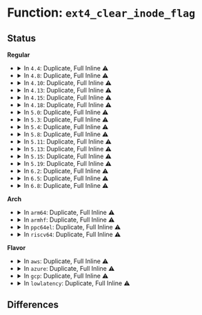 # Function: <code>ext4_clear_inode_flag</code>

## Status
<b>Regular</b>
<ul>
<li>
<details>
<summary>In <code>4.4</code>: Duplicate, Full Inline ⚠️</summary>

**Collision:** Static Duplication

**Inline:** Full

**Transformation:** False

**Instances:**

```
In fs/ext4/dir.c (ffffffff8129158e)
Location: fs/ext4/ext4.h:1504
Inline: True
Inline callers:
  - fs/ext4/dir.c:ext4_readdir
```
```
In fs/ext4/inode.c (ffffffff8129b56f)
Location: fs/ext4/ext4.h:1504
Inline: True
Inline callers:
  - fs/ext4/inode.c:ext4_mark_iloc_dirty
  - fs/ext4/inode.c:ext4_mark_iloc_dirty
  - fs/ext4/inode.c:ext4_truncate
  - fs/ext4/inode.c:ext4_change_inode_journal_flag
```
```
In fs/ext4/ioctl.c (ffffffff812a095f)
Location: fs/ext4/ext4.h:1504
Inline: True
Inline callers:
  - fs/ext4/ioctl.c:ext4_ioctl
```
```
In fs/ext4/namei.c (ffffffff812a19f4)
Location: fs/ext4/ext4.h:1504
Inline: True
Inline callers:
  - fs/ext4/namei.c:add_dirent_to_buf
  - fs/ext4/namei.c:ext4_add_entry
  - fs/ext4/namei.c:ext4_mkdir
  - fs/ext4/namei.c:ext4_symlink
```
```
In fs/ext4/extents.c (ffffffff812c31b4)
Location: fs/ext4/ext4.h:1504
Inline: True
```
```
In fs/ext4/migrate.c (ffffffff812ccece)
Location: fs/ext4/ext4.h:1504
Inline: True
Inline callers:
  - fs/ext4/migrate.c:ext4_ind_migrate
```
```
In fs/ext4/inline.c (ffffffff812df8d9)
Location: fs/ext4/ext4.h:1504
Inline: True
Inline callers:
  - fs/ext4/inline.c:ext4_create_inline_data
  - fs/ext4/inline.c:ext4_destroy_inline_data_nolock
```
</details>
</li>
<li>
<details>
<summary>In <code>4.8</code>: Duplicate, Full Inline ⚠️</summary>

**Collision:** Static Duplication

**Inline:** Full

**Transformation:** False

**Instances:**

```
In fs/ext4/dir.c (ffffffff812bead6)
Location: fs/ext4/ext4.h:1581
Inline: True
Inline callers:
  - fs/ext4/dir.c:ext4_readdir
```
```
In fs/ext4/inode.c (ffffffff812cd728)
Location: fs/ext4/ext4.h:1581
Inline: True
Inline callers:
  - fs/ext4/inode.c:ext4_change_inode_journal_flag
  - fs/ext4/inode.c:ext4_do_update_inode
  - fs/ext4/inode.c:ext4_do_update_inode
  - fs/ext4/inode.c:ext4_truncate
```
```
In fs/ext4/ioctl.c (ffffffff812ceea8)
Location: fs/ext4/ext4.h:1581
Inline: True
Inline callers:
  - fs/ext4/ioctl.c:ext4_ioctl_setflags
```
```
In fs/ext4/namei.c (ffffffff812d7a89)
Location: fs/ext4/ext4.h:1581
Inline: True
Inline callers:
  - fs/ext4/namei.c:ext4_symlink
  - fs/ext4/namei.c:ext4_mkdir
  - fs/ext4/namei.c:ext4_add_entry
  - fs/ext4/namei.c:add_dirent_to_buf
```
```
In fs/ext4/extents.c (ffffffff812f2b9f)
Location: fs/ext4/ext4.h:1581
Inline: True
```
```
In fs/ext4/migrate.c (ffffffff812fc80c)
Location: fs/ext4/ext4.h:1581
Inline: True
Inline callers:
  - fs/ext4/migrate.c:ext4_ind_migrate
```
```
In fs/ext4/inline.c (ffffffff8130f719)
Location: fs/ext4/ext4.h:1581
Inline: True
Inline callers:
  - fs/ext4/inline.c:ext4_destroy_inline_data_nolock
  - fs/ext4/inline.c:ext4_create_inline_data
```
</details>
</li>
<li>
<details>
<summary>In <code>4.10</code>: Duplicate, Full Inline ⚠️</summary>

**Collision:** Static Duplication

**Inline:** Full

**Transformation:** False

**Instances:**

```
In fs/ext4/dir.c (ffffffff812d4142)
Location: fs/ext4/ext4.h:1586
Inline: True
Inline callers:
  - fs/ext4/dir.c:ext4_readdir
```
```
In fs/ext4/inode.c (ffffffff812e34e8)
Location: fs/ext4/ext4.h:1586
Inline: True
Inline callers:
  - fs/ext4/inode.c:ext4_change_inode_journal_flag
  - fs/ext4/inode.c:ext4_do_update_inode
  - fs/ext4/inode.c:ext4_do_update_inode
  - fs/ext4/inode.c:ext4_truncate
```
```
In fs/ext4/ioctl.c (ffffffff812e4caf)
Location: fs/ext4/ext4.h:1586
Inline: True
Inline callers:
  - fs/ext4/ioctl.c:ext4_ioctl_setflags
```
```
In fs/ext4/namei.c (ffffffff812ed679)
Location: fs/ext4/ext4.h:1586
Inline: True
Inline callers:
  - fs/ext4/namei.c:ext4_symlink
  - fs/ext4/namei.c:ext4_mkdir
  - fs/ext4/namei.c:ext4_add_entry
  - fs/ext4/namei.c:add_dirent_to_buf
```
```
In fs/ext4/extents.c (ffffffff81308b6f)
Location: fs/ext4/ext4.h:1586
Inline: True
```
```
In fs/ext4/migrate.c (ffffffff813127bc)
Location: fs/ext4/ext4.h:1586
Inline: True
Inline callers:
  - fs/ext4/migrate.c:ext4_ind_migrate
```
```
In fs/ext4/inline.c (ffffffff81325539)
Location: fs/ext4/ext4.h:1586
Inline: True
Inline callers:
  - fs/ext4/inline.c:ext4_destroy_inline_data_nolock
  - fs/ext4/inline.c:ext4_create_inline_data
```
</details>
</li>
<li>
<details>
<summary>In <code>4.13</code>: Duplicate, Full Inline ⚠️</summary>

**Collision:** Static Duplication

**Inline:** Full

**Transformation:** False

**Instances:**

```
In fs/ext4/dir.c (ffffffff812e5bbd)
Location: fs/ext4/ext4.h:1591
Inline: True
Inline callers:
  - fs/ext4/dir.c:ext4_readdir
```
```
In fs/ext4/extents.c (ffffffff812e7336)
Location: fs/ext4/ext4.h:1591
Inline: True
```
```
In fs/ext4/inline.c (ffffffff812f95c1)
Location: fs/ext4/ext4.h:1591
Inline: True
Inline callers:
  - fs/ext4/inline.c:ext4_destroy_inline_data_nolock
  - fs/ext4/inline.c:ext4_create_inline_data
```
```
In fs/ext4/inode.c (ffffffff813076d5)
Location: fs/ext4/ext4.h:1591
Inline: True
Inline callers:
  - fs/ext4/inode.c:ext4_change_inode_journal_flag
  - fs/ext4/inode.c:ext4_do_update_inode
  - fs/ext4/inode.c:ext4_do_update_inode
  - fs/ext4/inode.c:ext4_truncate
```
```
In fs/ext4/ioctl.c (ffffffff81308625)
Location: fs/ext4/ext4.h:1591
Inline: True
Inline callers:
  - fs/ext4/ioctl.c:ext4_ioctl_setflags
```
```
In fs/ext4/migrate.c (ffffffff81314255)
Location: fs/ext4/ext4.h:1591
Inline: True
Inline callers:
  - fs/ext4/migrate.c:ext4_ind_migrate
```
```
In fs/ext4/namei.c (ffffffff8131d293)
Location: fs/ext4/ext4.h:1591
Inline: True
Inline callers:
  - fs/ext4/namei.c:ext4_symlink
  - fs/ext4/namei.c:ext4_mkdir
  - fs/ext4/namei.c:ext4_add_entry
  - fs/ext4/namei.c:add_dirent_to_buf
```
</details>
</li>
<li>
<details>
<summary>In <code>4.15</code>: Duplicate, Full Inline ⚠️</summary>

**Collision:** Static Duplication

**Inline:** Full

**Transformation:** False

**Instances:**

```
In fs/ext4/dir.c (ffffffff8130a5d1)
Location: fs/ext4/ext4.h:1551
Inline: True
Inline callers:
  - fs/ext4/dir.c:ext4_readdir
```
```
In fs/ext4/extents.c (ffffffff8130bd36)
Location: fs/ext4/ext4.h:1551
Inline: True
```
```
In fs/ext4/inline.c (ffffffff8131dc01)
Location: fs/ext4/ext4.h:1551
Inline: True
Inline callers:
  - fs/ext4/inline.c:ext4_destroy_inline_data_nolock
  - fs/ext4/inline.c:ext4_create_inline_data
```
```
In fs/ext4/inode.c (ffffffff8132c328)
Location: fs/ext4/ext4.h:1551
Inline: True
Inline callers:
  - fs/ext4/inode.c:ext4_change_inode_journal_flag
  - fs/ext4/inode.c:ext4_do_update_inode
  - fs/ext4/inode.c:ext4_do_update_inode
  - fs/ext4/inode.c:ext4_truncate
```
```
In fs/ext4/ioctl.c (ffffffff8132d075)
Location: fs/ext4/ext4.h:1551
Inline: True
Inline callers:
  - fs/ext4/ioctl.c:ext4_ioctl_setflags
```
```
In fs/ext4/migrate.c (ffffffff81338a15)
Location: fs/ext4/ext4.h:1551
Inline: True
Inline callers:
  - fs/ext4/migrate.c:ext4_ind_migrate
```
```
In fs/ext4/namei.c (ffffffff813418b3)
Location: fs/ext4/ext4.h:1551
Inline: True
Inline callers:
  - fs/ext4/namei.c:ext4_symlink
  - fs/ext4/namei.c:ext4_mkdir
  - fs/ext4/namei.c:ext4_add_entry
  - fs/ext4/namei.c:add_dirent_to_buf
```
</details>
</li>
<li>
<details>
<summary>In <code>4.18</code>: Duplicate, Full Inline ⚠️</summary>

**Collision:** Static Duplication

**Inline:** Full

**Transformation:** False

**Instances:**

```
In fs/ext4/dir.c (ffffffff81338585)
Location: fs/ext4/ext4.h:1554
Inline: True
Inline callers:
  - fs/ext4/dir.c:ext4_readdir
```
```
In fs/ext4/extents.c (ffffffff81339441)
Location: fs/ext4/ext4.h:1554
Inline: True
```
```
In fs/ext4/inline.c (ffffffff8134bbe4)
Location: fs/ext4/ext4.h:1554
Inline: True
Inline callers:
  - fs/ext4/inline.c:ext4_destroy_inline_data_nolock
  - fs/ext4/inline.c:ext4_create_inline_data
```
```
In fs/ext4/inode.c (ffffffff8135aa0f)
Location: fs/ext4/ext4.h:1554
Inline: True
Inline callers:
  - fs/ext4/inode.c:ext4_change_inode_journal_flag
  - fs/ext4/inode.c:ext4_do_update_inode
  - fs/ext4/inode.c:ext4_do_update_inode
  - fs/ext4/inode.c:ext4_truncate
```
```
In fs/ext4/ioctl.c (ffffffff8135b693)
Location: fs/ext4/ext4.h:1554
Inline: True
Inline callers:
  - fs/ext4/ioctl.c:ext4_ioctl_setflags
```
```
In fs/ext4/migrate.c (ffffffff81366f50)
Location: fs/ext4/ext4.h:1554
Inline: True
Inline callers:
  - fs/ext4/migrate.c:ext4_ind_migrate
```
```
In fs/ext4/namei.c (ffffffff8136eabe)
Location: fs/ext4/ext4.h:1554
Inline: True
Inline callers:
  - fs/ext4/namei.c:ext4_rename
  - fs/ext4/namei.c:ext4_rename
  - fs/ext4/namei.c:ext4_symlink
  - fs/ext4/namei.c:ext4_mkdir
  - fs/ext4/namei.c:ext4_add_entry
  - fs/ext4/namei.c:add_dirent_to_buf
```
</details>
</li>
<li>
<details>
<summary>In <code>5.0</code>: Duplicate, Full Inline ⚠️</summary>

**Collision:** Static Duplication

**Inline:** Full

**Transformation:** False

**Instances:**

```
In fs/ext4/dir.c (ffffffff8134f81b)
Location: fs/ext4/ext4.h:1567
Inline: True
Inline callers:
  - fs/ext4/dir.c:ext4_readdir
```
```
In fs/ext4/extents.c (ffffffff81351051)
Location: fs/ext4/ext4.h:1567
Inline: True
```
```
In fs/ext4/inline.c (ffffffff81363d24)
Location: fs/ext4/ext4.h:1567
Inline: True
Inline callers:
  - fs/ext4/inline.c:ext4_destroy_inline_data_nolock
  - fs/ext4/inline.c:ext4_create_inline_data
```
```
In fs/ext4/inode.c (ffffffff81372ccf)
Location: fs/ext4/ext4.h:1567
Inline: True
Inline callers:
  - fs/ext4/inode.c:ext4_change_inode_journal_flag
  - fs/ext4/inode.c:ext4_do_update_inode
  - fs/ext4/inode.c:ext4_do_update_inode
  - fs/ext4/inode.c:ext4_truncate
```
```
In fs/ext4/ioctl.c (ffffffff81373913)
Location: fs/ext4/ext4.h:1567
Inline: True
Inline callers:
  - fs/ext4/ioctl.c:ext4_ioctl_setflags
```
```
In fs/ext4/migrate.c (ffffffff8137f3c6)
Location: fs/ext4/ext4.h:1567
Inline: True
Inline callers:
  - fs/ext4/migrate.c:ext4_ind_migrate
```
```
In fs/ext4/namei.c (ffffffff81386f4e)
Location: fs/ext4/ext4.h:1567
Inline: True
Inline callers:
  - fs/ext4/namei.c:ext4_rename
  - fs/ext4/namei.c:ext4_rename
  - fs/ext4/namei.c:ext4_symlink
  - fs/ext4/namei.c:ext4_mkdir
  - fs/ext4/namei.c:ext4_add_entry
  - fs/ext4/namei.c:add_dirent_to_buf
```
</details>
</li>
<li>
<details>
<summary>In <code>5.3</code>: Duplicate, Full Inline ⚠️</summary>

**Collision:** Static Duplication

**Inline:** Full

**Transformation:** False

**Instances:**

```
In fs/ext4/dir.c (ffffffff8137843f)
Location: fs/ext4/ext4.h:1584
Inline: True
Inline callers:
  - fs/ext4/dir.c:ext4_readdir
```
```
In fs/ext4/extents.c (ffffffff81379e2a)
Location: fs/ext4/ext4.h:1584
Inline: True
```
```
In fs/ext4/inline.c (ffffffff8138d325)
Location: fs/ext4/ext4.h:1584
Inline: True
Inline callers:
  - fs/ext4/inline.c:ext4_destroy_inline_data_nolock
  - fs/ext4/inline.c:ext4_create_inline_data
```
```
In fs/ext4/inode.c (ffffffff8139c11d)
Location: fs/ext4/ext4.h:1584
Inline: True
Inline callers:
  - fs/ext4/inode.c:ext4_change_inode_journal_flag
  - fs/ext4/inode.c:ext4_do_update_inode
  - fs/ext4/inode.c:ext4_do_update_inode
  - fs/ext4/inode.c:ext4_truncate
```
```
In fs/ext4/ioctl.c (ffffffff8139cf07)
Location: fs/ext4/ext4.h:1584
Inline: True
Inline callers:
  - fs/ext4/ioctl.c:ext4_ioctl_setflags
```
```
In fs/ext4/migrate.c (ffffffff813a8839)
Location: fs/ext4/ext4.h:1584
Inline: True
Inline callers:
  - fs/ext4/migrate.c:ext4_ind_migrate
```
```
In fs/ext4/namei.c (ffffffff813b10ec)
Location: fs/ext4/ext4.h:1584
Inline: True
Inline callers:
  - fs/ext4/namei.c:ext4_rename
  - fs/ext4/namei.c:ext4_rename
  - fs/ext4/namei.c:ext4_symlink
  - fs/ext4/namei.c:ext4_mkdir
  - fs/ext4/namei.c:ext4_add_entry
  - fs/ext4/namei.c:add_dirent_to_buf
```
</details>
</li>
<li>
<details>
<summary>In <code>5.4</code>: Duplicate, Full Inline ⚠️</summary>

**Collision:** Static Duplication

**Inline:** Full

**Transformation:** False

**Instances:**

```
In fs/ext4/dir.c (ffffffff81390804)
Location: fs/ext4/ext4.h:1629
Inline: True
Inline callers:
  - fs/ext4/dir.c:ext4_readdir
```
```
In fs/ext4/extents.c (ffffffff8139234a)
Location: fs/ext4/ext4.h:1629
Inline: True
```
```
In fs/ext4/inline.c (ffffffff813a5d85)
Location: fs/ext4/ext4.h:1629
Inline: True
Inline callers:
  - fs/ext4/inline.c:ext4_destroy_inline_data_nolock
  - fs/ext4/inline.c:ext4_create_inline_data
```
```
In fs/ext4/inode.c (ffffffff813b4c2d)
Location: fs/ext4/ext4.h:1629
Inline: True
Inline callers:
  - fs/ext4/inode.c:ext4_change_inode_journal_flag
  - fs/ext4/inode.c:ext4_do_update_inode
  - fs/ext4/inode.c:ext4_do_update_inode
  - fs/ext4/inode.c:ext4_truncate
```
```
In fs/ext4/ioctl.c (ffffffff813b5987)
Location: fs/ext4/ext4.h:1629
Inline: True
Inline callers:
  - fs/ext4/ioctl.c:ext4_ioctl_setflags
```
```
In fs/ext4/migrate.c (ffffffff813c173f)
Location: fs/ext4/ext4.h:1629
Inline: True
Inline callers:
  - fs/ext4/migrate.c:ext4_ind_migrate
```
```
In fs/ext4/namei.c (ffffffff813c9f11)
Location: fs/ext4/ext4.h:1629
Inline: True
Inline callers:
  - fs/ext4/namei.c:ext4_rename
  - fs/ext4/namei.c:ext4_rename
  - fs/ext4/namei.c:ext4_symlink
  - fs/ext4/namei.c:ext4_mkdir
  - fs/ext4/namei.c:ext4_add_entry
  - fs/ext4/namei.c:add_dirent_to_buf
```
</details>
</li>
<li>
<details>
<summary>In <code>5.8</code>: Duplicate, Full Inline ⚠️</summary>

**Collision:** Static Duplication

**Inline:** Full

**Transformation:** False

**Instances:**

```
In fs/ext4/dir.c (ffffffff813dbdd2)
Location: fs/ext4/ext4.h:1724
Inline: True
Inline callers:
  - fs/ext4/dir.c:ext4_readdir
```
```
In fs/ext4/inline.c (ffffffff813f193f)
Location: fs/ext4/ext4.h:1724
Inline: True
Inline callers:
  - fs/ext4/inline.c:ext4_add_dirent_to_inline
  - fs/ext4/inline.c:ext4_destroy_inline_data_nolock
  - fs/ext4/inline.c:ext4_create_inline_data
```
```
In fs/ext4/inode.c (ffffffff814000d4)
Location: fs/ext4/ext4.h:1724
Inline: True
Inline callers:
  - fs/ext4/inode.c:ext4_change_inode_journal_flag
```
```
In fs/ext4/ioctl.c (ffffffff814011f4)
Location: fs/ext4/ext4.h:1724
Inline: True
Inline callers:
  - fs/ext4/ioctl.c:ext4_ioctl_setflags
```
```
In fs/ext4/migrate.c (ffffffff8140da34)
Location: fs/ext4/ext4.h:1724
Inline: True
Inline callers:
  - fs/ext4/migrate.c:ext4_ind_migrate
```
```
In fs/ext4/namei.c (ffffffff81415879)
Location: fs/ext4/ext4.h:1724
Inline: True
Inline callers:
  - fs/ext4/namei.c:ext4_rename
  - fs/ext4/namei.c:ext4_rename
  - fs/ext4/namei.c:ext4_symlink
  - fs/ext4/namei.c:ext4_mkdir
  - fs/ext4/namei.c:ext4_add_entry
  - fs/ext4/namei.c:add_dirent_to_buf
```
</details>
</li>
<li>
<details>
<summary>In <code>5.11</code>: Duplicate, Full Inline ⚠️</summary>

**Collision:** Static Duplication

**Inline:** Full

**Transformation:** False

**Instances:**

```
In fs/ext4/dir.c (ffffffff813ed318)
Location: fs/ext4/ext4.h:1841
Inline: True
Inline callers:
  - fs/ext4/dir.c:ext4_readdir
```
```
In fs/ext4/inline.c (ffffffff8140446b)
Location: fs/ext4/ext4.h:1841
Inline: True
Inline callers:
  - fs/ext4/inline.c:ext4_add_dirent_to_inline
  - fs/ext4/inline.c:ext4_destroy_inline_data_nolock
  - fs/ext4/inline.c:ext4_create_inline_data
```
```
In fs/ext4/inode.c (ffffffff81412852)
Location: fs/ext4/ext4.h:1841
Inline: True
Inline callers:
  - fs/ext4/inode.c:ext4_change_inode_journal_flag
```
```
In fs/ext4/ioctl.c (ffffffff81413ab4)
Location: fs/ext4/ext4.h:1841
Inline: True
Inline callers:
  - fs/ext4/ioctl.c:ext4_ioctl_setflags
```
```
In fs/ext4/migrate.c (ffffffff81420e80)
Location: fs/ext4/ext4.h:1841
Inline: True
Inline callers:
  - fs/ext4/migrate.c:ext4_ind_migrate
```
```
In fs/ext4/namei.c (ffffffff81429293)
Location: fs/ext4/ext4.h:1841
Inline: True
Inline callers:
  - fs/ext4/namei.c:ext4_rename
  - fs/ext4/namei.c:ext4_rename
  - fs/ext4/namei.c:ext4_symlink
  - fs/ext4/namei.c:__ext4_unlink
  - fs/ext4/namei.c:ext4_mkdir
  - fs/ext4/namei.c:ext4_add_entry
  - fs/ext4/namei.c:add_dirent_to_buf
```
</details>
</li>
<li>
<details>
<summary>In <code>5.13</code>: Duplicate, Full Inline ⚠️</summary>

**Collision:** Static Duplication

**Inline:** Full

**Transformation:** False

**Instances:**

```
In fs/ext4/dir.c (ffffffff813f397b)
Location: fs/ext4/ext4.h:1850
Inline: True
Inline callers:
  - fs/ext4/dir.c:ext4_readdir
```
```
In fs/ext4/inline.c (ffffffff8140aa4e)
Location: fs/ext4/ext4.h:1850
Inline: True
Inline callers:
  - fs/ext4/inline.c:ext4_add_dirent_to_inline
  - fs/ext4/inline.c:ext4_destroy_inline_data_nolock
  - fs/ext4/inline.c:ext4_create_inline_data
```
```
In fs/ext4/inode.c (ffffffff81418cb2)
Location: fs/ext4/ext4.h:1850
Inline: True
Inline callers:
  - fs/ext4/inode.c:ext4_change_inode_journal_flag
```
```
In fs/ext4/ioctl.c (ffffffff81419d4e)
Location: fs/ext4/ext4.h:1850
Inline: True
Inline callers:
  - fs/ext4/ioctl.c:ext4_ioctl_setflags
```
```
In fs/ext4/migrate.c (ffffffff81427639)
Location: fs/ext4/ext4.h:1850
Inline: True
Inline callers:
  - fs/ext4/migrate.c:ext4_ind_migrate
```
```
In fs/ext4/namei.c (ffffffff8142fd96)
Location: fs/ext4/ext4.h:1850
Inline: True
Inline callers:
  - fs/ext4/namei.c:ext4_rename
  - fs/ext4/namei.c:ext4_rename
  - fs/ext4/namei.c:ext4_symlink
  - fs/ext4/namei.c:__ext4_unlink
  - fs/ext4/namei.c:ext4_mkdir
  - fs/ext4/namei.c:ext4_add_entry
  - fs/ext4/namei.c:add_dirent_to_buf
```
</details>
</li>
<li>
<details>
<summary>In <code>5.15</code>: Duplicate, Full Inline ⚠️</summary>

**Collision:** Static Duplication

**Inline:** Full

**Transformation:** False

**Instances:**

```
In fs/ext4/dir.c (ffffffff81445a3e)
Location: fs/ext4/ext4.h:1912
Inline: True
Inline callers:
  - fs/ext4/dir.c:ext4_readdir
```
```
In fs/ext4/inline.c (ffffffff8145d6a8)
Location: fs/ext4/ext4.h:1912
Inline: True
Inline callers:
  - fs/ext4/inline.c:ext4_add_dirent_to_inline
  - fs/ext4/inline.c:ext4_destroy_inline_data_nolock
  - fs/ext4/inline.c:ext4_create_inline_data
```
```
In fs/ext4/inode.c (ffffffff8146bed9)
Location: fs/ext4/ext4.h:1912
Inline: True
Inline callers:
  - fs/ext4/inode.c:ext4_change_inode_journal_flag
```
```
In fs/ext4/ioctl.c (ffffffff8146cf3e)
Location: fs/ext4/ext4.h:1912
Inline: True
Inline callers:
  - fs/ext4/ioctl.c:ext4_ioctl_setflags
```
```
In fs/ext4/migrate.c (ffffffff8147b2b6)
Location: fs/ext4/ext4.h:1912
Inline: True
Inline callers:
  - fs/ext4/migrate.c:ext4_ind_migrate
```
```
In fs/ext4/namei.c (ffffffff814843e6)
Location: fs/ext4/ext4.h:1912
Inline: True
Inline callers:
  - fs/ext4/namei.c:ext4_rename
  - fs/ext4/namei.c:ext4_rename
  - fs/ext4/namei.c:ext4_symlink
  - fs/ext4/namei.c:__ext4_unlink
  - fs/ext4/namei.c:ext4_mkdir
  - fs/ext4/namei.c:ext4_add_entry
  - fs/ext4/namei.c:add_dirent_to_buf
```
</details>
</li>
<li>
<details>
<summary>In <code>5.19</code>: Duplicate, Full Inline ⚠️</summary>

**Collision:** Static Duplication

**Inline:** Full

**Transformation:** False

**Instances:**

```
In fs/ext4/dir.c (ffffffff814c20e3)
Location: fs/ext4/ext4.h:1914
Inline: True
Inline callers:
  - fs/ext4/dir.c:ext4_readdir
```
```
In fs/ext4/inline.c (ffffffff814db8bd)
Location: fs/ext4/ext4.h:1914
Inline: True
Inline callers:
  - fs/ext4/inline.c:ext4_add_dirent_to_inline
  - fs/ext4/inline.c:ext4_destroy_inline_data_nolock
  - fs/ext4/inline.c:ext4_create_inline_data
```
```
In fs/ext4/inode.c (ffffffff814ebd76)
Location: fs/ext4/ext4.h:1914
Inline: True
Inline callers:
  - fs/ext4/inode.c:ext4_change_inode_journal_flag
  - fs/ext4/inode.c:ext4_fill_raw_inode
  - fs/ext4/inode.c:ext4_fill_raw_inode
```
```
In fs/ext4/ioctl.c (ffffffff814ec8eb)
Location: fs/ext4/ext4.h:1914
Inline: True
Inline callers:
  - fs/ext4/ioctl.c:ext4_ioctl_setflags
```
```
In fs/ext4/migrate.c (ffffffff814fd771)
Location: fs/ext4/ext4.h:1914
Inline: True
Inline callers:
  - fs/ext4/migrate.c:ext4_ind_migrate
```
```
In fs/ext4/namei.c (ffffffff81507232)
Location: fs/ext4/ext4.h:1914
Inline: True
Inline callers:
  - fs/ext4/namei.c:ext4_rename
  - fs/ext4/namei.c:ext4_rename
  - fs/ext4/namei.c:ext4_symlink
  - fs/ext4/namei.c:__ext4_unlink
  - fs/ext4/namei.c:ext4_rmdir
  - fs/ext4/namei.c:ext4_mkdir
  - fs/ext4/namei.c:ext4_add_entry
  - fs/ext4/namei.c:add_dirent_to_buf
```
</details>
</li>
<li>
<details>
<summary>In <code>6.2</code>: Duplicate, Full Inline ⚠️</summary>

**Collision:** Static Duplication

**Inline:** Full

**Transformation:** False

**Instances:**

```
In fs/ext4/dir.c (ffffffff8155a346)
Location: fs/ext4/ext4.h:1924
Inline: True
Inline callers:
  - fs/ext4/dir.c:ext4_readdir
```
```
In fs/ext4/inline.c (ffffffff815742ae)
Location: fs/ext4/ext4.h:1924
Inline: True
Inline callers:
  - fs/ext4/inline.c:ext4_add_dirent_to_inline
  - fs/ext4/inline.c:ext4_destroy_inline_data_nolock
  - fs/ext4/inline.c:ext4_create_inline_data
```
```
In fs/ext4/inode.c (ffffffff81585ac6)
Location: fs/ext4/ext4.h:1924
Inline: True
Inline callers:
  - fs/ext4/inode.c:ext4_change_inode_journal_flag
  - fs/ext4/inode.c:ext4_fill_raw_inode
  - fs/ext4/inode.c:ext4_fill_raw_inode
```
```
In fs/ext4/ioctl.c (ffffffff8158666f)
Location: fs/ext4/ext4.h:1924
Inline: True
Inline callers:
  - fs/ext4/ioctl.c:ext4_ioctl_setflags
```
```
In fs/ext4/migrate.c (ffffffff81597f49)
Location: fs/ext4/ext4.h:1924
Inline: True
Inline callers:
  - fs/ext4/migrate.c:ext4_ind_migrate
```
```
In fs/ext4/namei.c (ffffffff815a1cf5)
Location: fs/ext4/ext4.h:1924
Inline: True
Inline callers:
  - fs/ext4/namei.c:ext4_rename
  - fs/ext4/namei.c:ext4_symlink
  - fs/ext4/namei.c:__ext4_unlink
  - fs/ext4/namei.c:ext4_rmdir
  - fs/ext4/namei.c:ext4_mkdir
  - fs/ext4/namei.c:ext4_add_entry
  - fs/ext4/namei.c:add_dirent_to_buf
```
</details>
</li>
<li>
<details>
<summary>In <code>6.5</code>: Duplicate, Full Inline ⚠️</summary>

**Collision:** Static Duplication

**Inline:** Full

**Transformation:** False

**Instances:**

```
In fs/ext4/dir.c (ffffffff81592117)
Location: fs/ext4/ext4.h:1918
Inline: True
Inline callers:
  - fs/ext4/dir.c:ext4_readdir
```
```
In fs/ext4/inline.c (ffffffff815ac0fe)
Location: fs/ext4/ext4.h:1918
Inline: True
Inline callers:
  - fs/ext4/inline.c:ext4_add_dirent_to_inline
  - fs/ext4/inline.c:ext4_destroy_inline_data_nolock
  - fs/ext4/inline.c:ext4_create_inline_data
```
```
In fs/ext4/inode.c (ffffffff815bc457)
Location: fs/ext4/ext4.h:1918
Inline: True
Inline callers:
  - fs/ext4/inode.c:ext4_change_inode_journal_flag
  - fs/ext4/inode.c:ext4_fill_raw_inode
  - fs/ext4/inode.c:ext4_fill_raw_inode
```
```
In fs/ext4/ioctl.c (ffffffff815bcdac)
Location: fs/ext4/ext4.h:1918
Inline: True
Inline callers:
  - fs/ext4/ioctl.c:ext4_ioctl_setflags
```
```
In fs/ext4/migrate.c (ffffffff815cea00)
Location: fs/ext4/ext4.h:1918
Inline: True
Inline callers:
  - fs/ext4/migrate.c:ext4_ind_migrate
```
```
In fs/ext4/namei.c (ffffffff815d867a)
Location: fs/ext4/ext4.h:1918
Inline: True
Inline callers:
  - fs/ext4/namei.c:ext4_rename
  - fs/ext4/namei.c:ext4_symlink
  - fs/ext4/namei.c:__ext4_unlink
  - fs/ext4/namei.c:ext4_rmdir
  - fs/ext4/namei.c:ext4_mkdir
  - fs/ext4/namei.c:ext4_add_entry
  - fs/ext4/namei.c:add_dirent_to_buf
```
</details>
</li>
<li>
<details>
<summary>In <code>6.8</code>: Duplicate, Full Inline ⚠️</summary>

**Collision:** Static Duplication

**Inline:** Full

**Transformation:** False

**Instances:**

```
In fs/ext4/dir.c (ffffffff815cae87)
Location: fs/ext4/ext4.h:1936
Inline: True
Inline callers:
  - fs/ext4/dir.c:ext4_readdir
```
```
In fs/ext4/inline.c (ffffffff815e4e93)
Location: fs/ext4/ext4.h:1936
Inline: True
Inline callers:
  - fs/ext4/inline.c:ext4_add_dirent_to_inline
  - fs/ext4/inline.c:ext4_destroy_inline_data_nolock
  - fs/ext4/inline.c:ext4_create_inline_data
```
```
In fs/ext4/inode.c (ffffffff815f5237)
Location: fs/ext4/ext4.h:1936
Inline: True
Inline callers:
  - fs/ext4/inode.c:ext4_change_inode_journal_flag
  - fs/ext4/inode.c:ext4_fill_raw_inode
  - fs/ext4/inode.c:ext4_fill_raw_inode
```
```
In fs/ext4/ioctl.c (ffffffff815f5b85)
Location: fs/ext4/ext4.h:1936
Inline: True
Inline callers:
  - fs/ext4/ioctl.c:ext4_ioctl_setflags
```
```
In fs/ext4/migrate.c (ffffffff81607280)
Location: fs/ext4/ext4.h:1936
Inline: True
Inline callers:
  - fs/ext4/migrate.c:ext4_ind_migrate
```
```
In fs/ext4/namei.c (ffffffff81610cbe)
Location: fs/ext4/ext4.h:1936
Inline: True
Inline callers:
  - fs/ext4/namei.c:ext4_rename
  - fs/ext4/namei.c:ext4_symlink
  - fs/ext4/namei.c:__ext4_unlink
  - fs/ext4/namei.c:ext4_rmdir
  - fs/ext4/namei.c:ext4_mkdir
  - fs/ext4/namei.c:ext4_add_entry
  - fs/ext4/namei.c:add_dirent_to_buf
```
</details>
</li>
</ul>
<b>Arch</b>
<ul>
<li>
<details>
<summary>In <code>arm64</code>: Duplicate, Full Inline ⚠️</summary>

**Collision:** Static Duplication

**Inline:** Full

**Transformation:** False

**Instances:**

```
In fs/ext4/dir.c (ffff800010463080)
Location: fs/ext4/ext4.h:1629
Inline: True
Inline callers:
  - fs/ext4/dir.c:ext4_readdir
```
```
In fs/ext4/extents.c (ffff800010464b8c)
Location: fs/ext4/ext4.h:1629
Inline: True
```
```
In fs/ext4/inline.c (ffff8000104795ec)
Location: fs/ext4/ext4.h:1629
Inline: True
Inline callers:
  - fs/ext4/inline.c:ext4_destroy_inline_data_nolock
  - fs/ext4/inline.c:ext4_create_inline_data
```
```
In fs/ext4/inode.c (ffff80001048931c)
Location: fs/ext4/ext4.h:1629
Inline: True
Inline callers:
  - fs/ext4/inode.c:ext4_change_inode_journal_flag
  - fs/ext4/inode.c:ext4_do_update_inode
  - fs/ext4/inode.c:ext4_do_update_inode
  - fs/ext4/inode.c:ext4_truncate
```
```
In fs/ext4/ioctl.c (ffff80001048abd8)
Location: fs/ext4/ext4.h:1629
Inline: True
Inline callers:
  - fs/ext4/ioctl.c:ext4_ioctl_setflags
```
```
In fs/ext4/migrate.c (ffff800010498bbc)
Location: fs/ext4/ext4.h:1629
Inline: True
Inline callers:
  - fs/ext4/migrate.c:ext4_ind_migrate
```
```
In fs/ext4/namei.c (ffff8000104a1a9c)
Location: fs/ext4/ext4.h:1629
Inline: True
Inline callers:
  - fs/ext4/namei.c:ext4_rename
  - fs/ext4/namei.c:ext4_rename
  - fs/ext4/namei.c:ext4_symlink
  - fs/ext4/namei.c:ext4_mkdir
  - fs/ext4/namei.c:ext4_add_entry
  - fs/ext4/namei.c:add_dirent_to_buf
```
</details>
</li>
<li>
<details>
<summary>In <code>armhf</code>: Duplicate, Full Inline ⚠️</summary>

**Collision:** Static Duplication

**Inline:** Full

**Transformation:** False

**Instances:**

```
In fs/ext4/dir.c (c062388c)
Location: fs/ext4/ext4.h:1629
Inline: True
Inline callers:
  - fs/ext4/dir.c:ext4_readdir
```
```
In fs/ext4/extents.c (c06255e8)
Location: fs/ext4/ext4.h:1629
Inline: True
```
```
In fs/ext4/inline.c (c063af24)
Location: fs/ext4/ext4.h:1629
Inline: True
Inline callers:
  - fs/ext4/inline.c:ext4_add_dirent_to_inline
  - fs/ext4/inline.c:ext4_destroy_inline_data_nolock
  - fs/ext4/inline.c:ext4_create_inline_data
```
```
In fs/ext4/inode.c (c064b8bc)
Location: fs/ext4/ext4.h:1629
Inline: True
Inline callers:
  - fs/ext4/inode.c:ext4_change_inode_journal_flag
  - fs/ext4/inode.c:ext4_do_update_inode
  - fs/ext4/inode.c:ext4_do_update_inode
  - fs/ext4/inode.c:ext4_truncate
```
```
In fs/ext4/ioctl.c (c064c17c)
Location: fs/ext4/ext4.h:1629
Inline: True
Inline callers:
  - fs/ext4/ioctl.c:ext4_ioctl_setflags
```
```
In fs/ext4/migrate.c (c065a7bc)
Location: fs/ext4/ext4.h:1629
Inline: True
Inline callers:
  - fs/ext4/migrate.c:ext4_ind_migrate
```
```
In fs/ext4/namei.c (c0663c64)
Location: fs/ext4/ext4.h:1629
Inline: True
Inline callers:
  - fs/ext4/namei.c:ext4_rename
  - fs/ext4/namei.c:ext4_rename
  - fs/ext4/namei.c:ext4_symlink
  - fs/ext4/namei.c:ext4_mkdir
  - fs/ext4/namei.c:ext4_add_entry
  - fs/ext4/namei.c:add_dirent_to_buf
```
</details>
</li>
<li>
<details>
<summary>In <code>ppc64el</code>: Duplicate, Full Inline ⚠️</summary>

**Collision:** Static Duplication

**Inline:** Full

**Transformation:** False

**Instances:**

```
In fs/ext4/dir.c (c0000000005800dc)
Location: fs/ext4/ext4.h:1629
Inline: True
Inline callers:
  - fs/ext4/dir.c:ext4_readdir
```
```
In fs/ext4/extents.c (c00000000058275c)
Location: fs/ext4/ext4.h:1629
Inline: True
```
```
In fs/ext4/inline.c (c00000000059ba7c)
Location: fs/ext4/ext4.h:1629
Inline: True
Inline callers:
  - fs/ext4/inline.c:ext4_destroy_inline_data_nolock
  - fs/ext4/inline.c:ext4_create_inline_data
```
```
In fs/ext4/inode.c (c0000000005b0344)
Location: fs/ext4/ext4.h:1629
Inline: True
Inline callers:
  - fs/ext4/inode.c:ext4_change_inode_journal_flag
  - fs/ext4/inode.c:ext4_do_update_inode
  - fs/ext4/inode.c:ext4_do_update_inode
  - fs/ext4/inode.c:ext4_truncate
```
```
In fs/ext4/ioctl.c (c0000000005b150c)
Location: fs/ext4/ext4.h:1629
Inline: True
Inline callers:
  - fs/ext4/ioctl.c:ext4_ioctl_setflags
```
```
In fs/ext4/migrate.c (c0000000005c3018)
Location: fs/ext4/ext4.h:1629
Inline: True
Inline callers:
  - fs/ext4/migrate.c:ext4_ind_migrate
```
```
In fs/ext4/namei.c (c0000000005ce5f8)
Location: fs/ext4/ext4.h:1629
Inline: True
Inline callers:
  - fs/ext4/namei.c:ext4_rename
  - fs/ext4/namei.c:ext4_rename
  - fs/ext4/namei.c:ext4_symlink
  - fs/ext4/namei.c:ext4_mkdir
  - fs/ext4/namei.c:ext4_add_entry
  - fs/ext4/namei.c:add_dirent_to_buf
```
</details>
</li>
<li>
<details>
<summary>In <code>riscv64</code>: Duplicate, Full Inline ⚠️</summary>

**Collision:** Static Duplication

**Inline:** Full

**Transformation:** False

**Instances:**

```
In fs/ext4/dir.c (ffffffe0002f1c6a)
Location: fs/ext4/ext4.h:1629
Inline: True
Inline callers:
  - fs/ext4/dir.c:ext4_readdir
```
```
In fs/ext4/extents.c (ffffffe0002f3370)
Location: fs/ext4/ext4.h:1629
Inline: True
```
```
In fs/ext4/inline.c (ffffffe000303e9c)
Location: fs/ext4/ext4.h:1629
Inline: True
Inline callers:
  - fs/ext4/inline.c:ext4_destroy_inline_data_nolock
  - fs/ext4/inline.c:ext4_create_inline_data
```
```
In fs/ext4/inode.c (ffffffe000310bec)
Location: fs/ext4/ext4.h:1629
Inline: True
Inline callers:
  - fs/ext4/inode.c:ext4_change_inode_journal_flag
  - fs/ext4/inode.c:ext4_do_update_inode
  - fs/ext4/inode.c:ext4_do_update_inode
  - fs/ext4/inode.c:ext4_truncate
```
```
In fs/ext4/ioctl.c (ffffffe000311728)
Location: fs/ext4/ext4.h:1629
Inline: True
Inline callers:
  - fs/ext4/ioctl.c:ext4_ioctl_setflags
```
```
In fs/ext4/migrate.c (ffffffe00031cab6)
Location: fs/ext4/ext4.h:1629
Inline: True
Inline callers:
  - fs/ext4/migrate.c:ext4_ind_migrate
```
```
In fs/ext4/namei.c (ffffffe0003239ec)
Location: fs/ext4/ext4.h:1629
Inline: True
Inline callers:
  - fs/ext4/namei.c:ext4_rename
  - fs/ext4/namei.c:ext4_rename
  - fs/ext4/namei.c:ext4_symlink
  - fs/ext4/namei.c:ext4_mkdir
  - fs/ext4/namei.c:ext4_add_entry
  - fs/ext4/namei.c:add_dirent_to_buf
```
</details>
</li>
</ul>
<b>Flavor</b>
<ul>
<li>
<details>
<summary>In <code>aws</code>: Duplicate, Full Inline ⚠️</summary>

**Collision:** Static Duplication

**Inline:** Full

**Transformation:** False

**Instances:**

```
In fs/ext4/dir.c (ffffffff81388de4)
Location: fs/ext4/ext4.h:1629
Inline: True
Inline callers:
  - fs/ext4/dir.c:ext4_readdir
```
```
In fs/ext4/extents.c (ffffffff8138a92a)
Location: fs/ext4/ext4.h:1629
Inline: True
```
```
In fs/ext4/inline.c (ffffffff8139e365)
Location: fs/ext4/ext4.h:1629
Inline: True
Inline callers:
  - fs/ext4/inline.c:ext4_destroy_inline_data_nolock
  - fs/ext4/inline.c:ext4_create_inline_data
```
```
In fs/ext4/inode.c (ffffffff813ad20d)
Location: fs/ext4/ext4.h:1629
Inline: True
Inline callers:
  - fs/ext4/inode.c:ext4_change_inode_journal_flag
  - fs/ext4/inode.c:ext4_do_update_inode
  - fs/ext4/inode.c:ext4_do_update_inode
  - fs/ext4/inode.c:ext4_truncate
```
```
In fs/ext4/ioctl.c (ffffffff813adf67)
Location: fs/ext4/ext4.h:1629
Inline: True
Inline callers:
  - fs/ext4/ioctl.c:ext4_ioctl_setflags
```
```
In fs/ext4/migrate.c (ffffffff813b9d1f)
Location: fs/ext4/ext4.h:1629
Inline: True
Inline callers:
  - fs/ext4/migrate.c:ext4_ind_migrate
```
```
In fs/ext4/namei.c (ffffffff813c24f1)
Location: fs/ext4/ext4.h:1629
Inline: True
Inline callers:
  - fs/ext4/namei.c:ext4_rename
  - fs/ext4/namei.c:ext4_rename
  - fs/ext4/namei.c:ext4_symlink
  - fs/ext4/namei.c:ext4_mkdir
  - fs/ext4/namei.c:ext4_add_entry
  - fs/ext4/namei.c:add_dirent_to_buf
```
</details>
</li>
<li>
<details>
<summary>In <code>azure</code>: Duplicate, Full Inline ⚠️</summary>

**Collision:** Static Duplication

**Inline:** Full

**Transformation:** False

**Instances:**

```
In fs/ext4/dir.c (ffffffff81379874)
Location: fs/ext4/ext4.h:1629
Inline: True
Inline callers:
  - fs/ext4/dir.c:ext4_readdir
```
```
In fs/ext4/extents.c (ffffffff8137b3ba)
Location: fs/ext4/ext4.h:1629
Inline: True
```
```
In fs/ext4/inline.c (ffffffff8138edf5)
Location: fs/ext4/ext4.h:1629
Inline: True
Inline callers:
  - fs/ext4/inline.c:ext4_destroy_inline_data_nolock
  - fs/ext4/inline.c:ext4_create_inline_data
```
```
In fs/ext4/inode.c (ffffffff8139dc9d)
Location: fs/ext4/ext4.h:1629
Inline: True
Inline callers:
  - fs/ext4/inode.c:ext4_change_inode_journal_flag
  - fs/ext4/inode.c:ext4_do_update_inode
  - fs/ext4/inode.c:ext4_do_update_inode
  - fs/ext4/inode.c:ext4_truncate
```
```
In fs/ext4/ioctl.c (ffffffff8139e9f7)
Location: fs/ext4/ext4.h:1629
Inline: True
Inline callers:
  - fs/ext4/ioctl.c:ext4_ioctl_setflags
```
```
In fs/ext4/migrate.c (ffffffff813aa7af)
Location: fs/ext4/ext4.h:1629
Inline: True
Inline callers:
  - fs/ext4/migrate.c:ext4_ind_migrate
```
```
In fs/ext4/namei.c (ffffffff813b2f81)
Location: fs/ext4/ext4.h:1629
Inline: True
Inline callers:
  - fs/ext4/namei.c:ext4_rename
  - fs/ext4/namei.c:ext4_rename
  - fs/ext4/namei.c:ext4_symlink
  - fs/ext4/namei.c:ext4_mkdir
  - fs/ext4/namei.c:ext4_add_entry
  - fs/ext4/namei.c:add_dirent_to_buf
```
</details>
</li>
<li>
<details>
<summary>In <code>gcp</code>: Duplicate, Full Inline ⚠️</summary>

**Collision:** Static Duplication

**Inline:** Full

**Transformation:** False

**Instances:**

```
In fs/ext4/dir.c (ffffffff81386744)
Location: fs/ext4/ext4.h:1629
Inline: True
Inline callers:
  - fs/ext4/dir.c:ext4_readdir
```
```
In fs/ext4/extents.c (ffffffff8138828a)
Location: fs/ext4/ext4.h:1629
Inline: True
```
```
In fs/ext4/inline.c (ffffffff8139bbc5)
Location: fs/ext4/ext4.h:1629
Inline: True
Inline callers:
  - fs/ext4/inline.c:ext4_destroy_inline_data_nolock
  - fs/ext4/inline.c:ext4_create_inline_data
```
```
In fs/ext4/inode.c (ffffffff813aaa6d)
Location: fs/ext4/ext4.h:1629
Inline: True
Inline callers:
  - fs/ext4/inode.c:ext4_change_inode_journal_flag
  - fs/ext4/inode.c:ext4_do_update_inode
  - fs/ext4/inode.c:ext4_do_update_inode
  - fs/ext4/inode.c:ext4_truncate
```
```
In fs/ext4/ioctl.c (ffffffff813ab7c7)
Location: fs/ext4/ext4.h:1629
Inline: True
Inline callers:
  - fs/ext4/ioctl.c:ext4_ioctl_setflags
```
```
In fs/ext4/migrate.c (ffffffff813b757f)
Location: fs/ext4/ext4.h:1629
Inline: True
Inline callers:
  - fs/ext4/migrate.c:ext4_ind_migrate
```
```
In fs/ext4/namei.c (ffffffff813bf9a1)
Location: fs/ext4/ext4.h:1629
Inline: True
Inline callers:
  - fs/ext4/namei.c:ext4_rename
  - fs/ext4/namei.c:ext4_rename
  - fs/ext4/namei.c:ext4_symlink
  - fs/ext4/namei.c:ext4_mkdir
  - fs/ext4/namei.c:ext4_add_entry
  - fs/ext4/namei.c:add_dirent_to_buf
```
</details>
</li>
<li>
<details>
<summary>In <code>lowlatency</code>: Duplicate, Full Inline ⚠️</summary>

**Collision:** Static Duplication

**Inline:** Full

**Transformation:** False

**Instances:**

```
In fs/ext4/dir.c (ffffffff8139a431)
Location: fs/ext4/ext4.h:1629
Inline: True
Inline callers:
  - fs/ext4/dir.c:ext4_readdir
```
```
In fs/ext4/extents.c (ffffffff8139bf8a)
Location: fs/ext4/ext4.h:1629
Inline: True
```
```
In fs/ext4/inline.c (ffffffff813b00e5)
Location: fs/ext4/ext4.h:1629
Inline: True
Inline callers:
  - fs/ext4/inline.c:ext4_destroy_inline_data_nolock
  - fs/ext4/inline.c:ext4_create_inline_data
```
```
In fs/ext4/inode.c (ffffffff813bf3bd)
Location: fs/ext4/ext4.h:1629
Inline: True
Inline callers:
  - fs/ext4/inode.c:ext4_change_inode_journal_flag
  - fs/ext4/inode.c:ext4_do_update_inode
  - fs/ext4/inode.c:ext4_do_update_inode
  - fs/ext4/inode.c:ext4_truncate
```
```
In fs/ext4/ioctl.c (ffffffff813c0167)
Location: fs/ext4/ext4.h:1629
Inline: True
Inline callers:
  - fs/ext4/ioctl.c:ext4_ioctl_setflags
```
```
In fs/ext4/migrate.c (ffffffff813cc28f)
Location: fs/ext4/ext4.h:1629
Inline: True
Inline callers:
  - fs/ext4/migrate.c:ext4_ind_migrate
```
```
In fs/ext4/namei.c (ffffffff813d4a81)
Location: fs/ext4/ext4.h:1629
Inline: True
Inline callers:
  - fs/ext4/namei.c:ext4_rename
  - fs/ext4/namei.c:ext4_rename
  - fs/ext4/namei.c:ext4_symlink
  - fs/ext4/namei.c:ext4_mkdir
  - fs/ext4/namei.c:ext4_add_entry
  - fs/ext4/namei.c:add_dirent_to_buf
```
</details>
</li>
</ul>

## Differences
